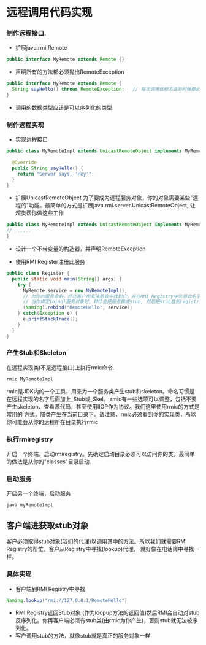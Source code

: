 # 远程调用代码实现

### 制作远程接口.

* 扩展java.rmi.Remote
```java
public interface MyRemote extends Remote {}
```

* 声明所有的方法都必须抛出RemoteException
```java
public interface MyRemote extends Remote {
  String sayHello() throws RemoteException;   // 每次调用远程方法的时候都必须考虑成果"有风险的"。在每个方法中声明RemoteException，可以让客户注意到这件事，并了解这可能是无法工作的。
}
```

* 调用的数据类型应该是可以序列化的类型


### 制作远程实现
* 实现远程接口
```java
public class MyRemoteImpl extends UnicastRemoteObject implements MyRemote {
  
  @Override
  public String sayHello() {
    return "Server says, 'Hey'";
  }
}
```

* 扩展UnicastRemoteObject
为了要成为远程服务对象，你的对象需要某些"远程的"功能。最简单的方式是扩展java.rmi.server.UnicastRemoteObject,
让超类帮你做这些工作
```java
public class MyRemoteImpl extends UnicastRemoteObject implements MyRemote {
//  .....
}
```

* 设计一个不带变量的构造器，并声明RemoteException

* 使用RMI Register注册此服务
```java
public class Register {
  public static void main(String[] args) {
    try {
      MyRemote service = new MyRemoteImpl();
      // 为你的服务命名，好让客户用来注册表中找到它，并在RMI Registry中注册此名字和服务。
      // 当你绑定(bind)服务对象时, RMI会把服务换成stub, 然后把stub放到registry中.
      (Naming).rebind("RemoteHello", service);
    } catch(Exception e) {
      e.printStackTrace();
    }
  }
}
```

### 产生Stub和Skeleton
在远程实现类(不是远程接口)上执行rmic命令.
```jshelllanguage
rmic MyRemoteImpl
```

rmic是JDK内的一个工具，用来为一个服务类产生stub和skeleton。命名习惯是在远程实现的名字后面加上_Stub或_Skel。
rmic有一些选项可以调整，包括不要产生skeleton、查看源代码，甚至使用IIOP作为协议。我们这里使用rmic的方式是常用的
方式，降类产生在当前目录下。请注意，rmic必须看到你的实现类，所以你可能会从你的远程所在目录执行rmic

### 执行rmiregistry
开启一个终端，启动rmiregistry。先确定启动目录必须可以访问你的类。最简单的做法是从你的"classes"目录启动.

### 启动服务
开启另一个终端，启动服务
```jshelllanguage
java myRemoteImpl
```

## 客户端进获取stub对象
客户必须取得stub对象(我们的代理)以调用其中的方法。所以我们就需要RMI Registry的帮忙。客户从Registry中寻找(lookup)代理，
就好像在电话簿中寻找一样。

### 具体实现
* 客户端到RMI Registry中寻找
```java
Naming.lookup("rmi://127.0.0.1/RemoteHello")
```
* RMI Registry返回Stub对象
(作为loopup方法的返回值)然后RMI会自动对stub反序列化。你再客户端必须有stub类(由rmic为你产生)，否则stub就无法被序列化。
* 客户调用stub的方法，就像stub就是真正的服务对象一样